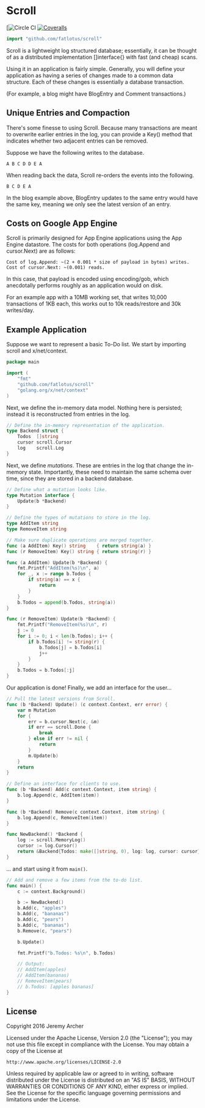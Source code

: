 # Scroll

[![Circle CI](https://img.shields.io/github/issues/fatlotus/scroll.svg)
[![Coveralls](https://img.shields.io/coveralls/fatlotus/scroll.svg
)](https://coveralls.io/github/fatlotus/scroll)

```go
import "github.com/fatlotus/scroll"
```

Scroll is a lightweight log structured database; essentially, it can be
thought of as a distributed implementation []interface{} with fast (and
cheap) scans.

Using it in an application is fairly simple. Generally, you will define your
application as having a series of changes made to a common data structure.
Each of these changes is essentially a database transaction.

(For example, a blog might have BlogEntry and Comment transactions.)

## Unique Entries and Compaction

There's some finesse to using Scroll. Because many transactions are meant
to overwrite earlier entries in the log, you can provide a Key() method that
indicates whether two adjacent entries can be removed.

Suppose we have the following writes to the database.

    A B C D D E A

When reading back the data, Scroll re-orders the events into the following.

    B C D E A

In the blog example above, BlogEntry updates to the same entry would have
the same key, meaning we only see the latest version of an entry.

## Costs on Google App Engine

Scroll is primarily designed for App Engine applications using the App
Engine datastore. The costs for both operations (log.Append and cursor.Next)
are as follows:

    Cost of log.Append: ~(2 + 0.001 * size of payload in bytes) writes.
    Cost of cursor.Next: ~(0.001) reads.

In this case, that payload is encoded using encoding/gob, which anecdotally
performs roughly as an application would on disk.

For an example app with a 10MB working set, that writes 10,000 transactions
of 1KB each, this works out to 10k reads/restore and 30k writes/day.

## Example Application

Suppose we want to represent a basic To-Do list. We start by importing scroll
and x/net/context.

```go
package main

import (
	"fmt"
	"github.com/fatlotus/scroll"
	"golang.org/x/net/context"
)
```

Next, we define the in-memory data model. Nothing here is persisted; instead it
is reconstructed from entries in the log.

```go
// Define the in-memory representation of the application.
type Backend struct {
	Todos  []string
	cursor scroll.Cursor
	log    scroll.Log
}
```

Next, we define _mutations_. These are entries in the log that change the
in-memory state. Importantly, these need to maintain the same schema over time,
since they are stored in a backend database.

```go
// Define what a mutation looks like.
type Mutation interface {
	Update(b *Backend)
}

// Define the types of mutations to store in the log.
type AddItem string
type RemoveItem string

// Make sure duplicate operations are merged together.
func (a AddItem) Key() string    { return string(a) }
func (r RemoveItem) Key() string { return string(r) }

func (a AddItem) Update(b *Backend) {
	fmt.Printf("AddItem(%s)\n", a)
	for _, x := range b.Todos {
		if string(a) == x {
			return
		}
	}
	b.Todos = append(b.Todos, string(a))
}

func (r RemoveItem) Update(b *Backend) {
	fmt.Printf("RemoveItem(%s)\n", r)
	j := 0
	for i := 0; i < len(b.Todos); i++ {
		if b.Todos[i] != string(r) {
			b.Todos[j] = b.Todos[i]
			j++
		}
	}
	b.Todos = b.Todos[:j]
}
```

Our application is done! Finally, we add an interface for the user...

```go
// Pull the latest versions from Scroll.
func (b *Backend) Update() (c context.Context, err error) {
	var m Mutation
	for {
		err = b.cursor.Next(c, &m)
		if err == scroll.Done {
			break
		} else if err != nil {
			return
		}
		m.Update(b)
	}
	return
}

// Define an interface for clients to use.
func (b *Backend) Add(c context.Context, item string) {
	b.log.Append(c, AddItem(item))
}

func (b *Backend) Remove(c context.Context, item string) {
	b.log.Append(c, RemoveItem(item))
}

func NewBackend() *Backend {
	log := scroll.MemoryLog()
	cursor := log.Cursor()
	return &Backend{Todos: make([]string, 0), log: log, cursor: cursor}
}
```

... and start using it from `main()`.

```go
// Add and remove a few items from the to-do list.
func main() {
	c := context.Background()

	b := NewBackend()
	b.Add(c, "apples")
	b.Add(c, "bananas")
	b.Add(c, "pears")
	b.Add(c, "bananas")
	b.Remove(c, "pears")

	b.Update()

	fmt.Printf("b.Todos: %s\n", b.Todos)

	// Output:
	// AddItem(apples)
	// AddItem(bananas)
	// RemoveItem(pears)
	// b.Todos: [apples bananas]
}
```

## License

Copyright 2016 Jeremy Archer

Licensed under the Apache License, Version 2.0 (the "License");
you may not use this file except in compliance with the License.
You may obtain a copy of the License at

    http://www.apache.org/licenses/LICENSE-2.0

Unless required by applicable law or agreed to in writing, software
distributed under the License is distributed on an "AS IS" BASIS,
WITHOUT WARRANTIES OR CONDITIONS OF ANY KIND, either express or implied.
See the License for the specific language governing permissions and
limitations under the License.